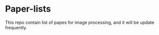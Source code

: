 # Paper-lists
This repo contain list of papes for image processing, and it will be update frequently.

